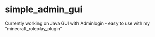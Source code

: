 # simple_admin_gui
Currently working on Java GUI with Adminlogin - easy to use with my "minecraft_roleplay_plugin"
